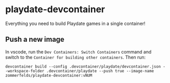 # playdate-devcontainer
Everything you need to build Playdate games in a single container!

## Push a new image
In vscode, run the `Dev Containers: Switch Containers` command and switch to the `Container for building other containers`. Then run:
```
devcontainer build --config .devcontainer/playdate/devcontainer.json --workspace-folder .devcontainer/playdate --push true --image-name zommerfelds/playdate-devcontainer:vNUM
```